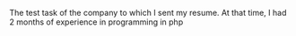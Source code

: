 The test task of the company to which I sent my resume. At that time, I had 2 months of experience in programming in php
